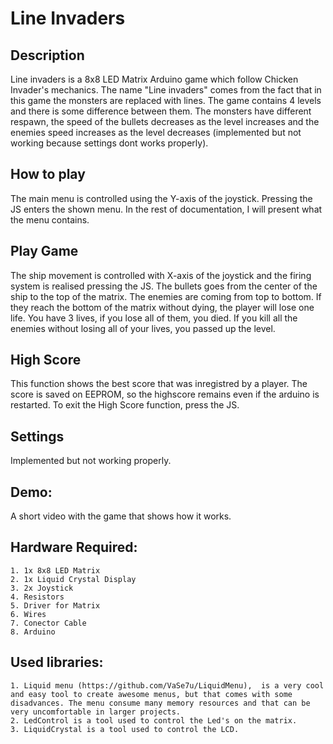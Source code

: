 # Line Invaders

## Description

   Line invaders is a 8x8 LED Matrix Arduino game which follow Chicken Invader's mechanics. The name "Line invaders" comes from the fact that in this game the monsters are replaced with lines. The game contains 4 levels and there is some difference between them. The monsters have different respawn, the speed of the bullets decreases as the level increases and the enemies speed increases as the level decreases (implemented but not working because settings dont works properly).
    
## How to play

   The main menu is controlled using the Y-axis of the joystick. Pressing the JS enters the shown menu. In the rest of documentation, I will present what the menu contains.
    
## Play Game
  
   The ship movement is controlled with X-axis of the joystick and the firing system is realised pressing the JS. The bullets goes from the center of the ship to the top of the matrix. The enemies are coming from top to bottom. If they reach the bottom of the matrix without dying, the player will lose one life. You have 3 lives, if you lose all of them, you died. If you kill all the enemies without losing all of your lives, you passed up the level.
    
## High Score
    
   This function shows the best score that was inregistred by a player. The score is saved on EEPROM, so the highscore remains even if the arduino is restarted. To exit the High Score function, press the JS.
    
## Settings

   Implemented but not working properly.
    
## Demo:

   A short video with the game that shows how it works.
 
## Hardware Required:

    1. 1x 8x8 LED Matrix
    2. 1x Liquid Crystal Display
    3. 2x Joystick
    4. Resistors
    5. Driver for Matrix
    6. Wires
    7. Conector Cable
    8. Arduino
    
## Used libraries:

    1. Liquid menu (https://github.com/VaSe7u/LiquidMenu),  is a very cool and easy tool to create awesome menus, but that comes with some disadvances. The menu consume many memory resources and that can be very uncomfortable in larger projects.
    2. LedControl is a tool used to control the Led's on the matrix.
    3. LiquidCrystal is a tool used to control the LCD.


  
  

